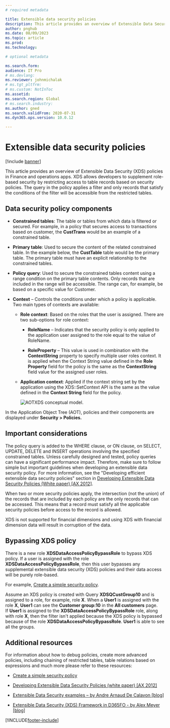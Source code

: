 ```yaml
---
# required metadata

title: Extensible data security policies 
description: This article provides an overview of Extensible Data Security (XDS) policies in finance and operations apps.
author: pnghub
ms.date: 08/09/2023
ms.topic: article
ms.prod: 
ms.technology: 

# optional metadata

ms.search.form: 
audience: IT Pro
# ms.devlang: 
ms.reviewer: johnmichalak
# ms.tgt_pltfrm: 
# ms.custom: NotInToc
ms.assetid: 
ms.search.region: Global
# ms.search.industry: 
ms.author: gned
ms.search.validFrom: 2020-07-31
ms.dyn365.ops.version: 10.0.12

---
```


# Extensible data security policies 
[!include [banner](../includes/banner.md)]

This article provides an overview of Extensible Data Security (XDS) policies in
Finance and operations apps. XDS allows developers to supplement role-based security
by restricting access to table records based on security policies. The query in
the policy applies a filter and only records that satisfy the conditions of the filter will
be accessible from the restricted tables.

## Data security policy components

-   **Constrained tables**: The table or tables from which data is filtered or
    secured. For example, in a policy that secures access to transactions based on
    customer, the **CustTrans** would be an example of a constrained table.

-   **Primary table**: Used to secure the content of the related constrained
    table. In the example below, the **CustTable** table would be the primary table.
    The primary table must have an explicit relationship to the constrained tables.

-   **Policy query**: Used to secure the constrained tables content using a range
    condition on the primary table contents. Only records that are included in
    the range will be accessible. The range can, for example, be based on a
    specific value for Customer.

-   **Context** – Controls the conditions under which a policy is applicable.
    Two main types of contexts are available:

    -   **Role context**: Based on the roles that the user is assigned. There are
        two sub-options for role context:

        -   **RoleName** – Indicates that the security policy is only applied to
            the application user assigned to the role equal to the value of
            RoleName.

        -   **RoleProperty** – This value is used in combination with the
            **ContextString** property to specify multiple user roles context. It is
            applied when the Context String value defined in the **Role Property**
            field for the policy is the same as the **ContextString** field value
            for the assigned user roles.

    -   **Application context**: Applied if the context string set by the
        application using the XDS::SetContext API is the same as the value
        defined in the **Context String** field for the policy.

        ![AOTXDS conceptual model.](media/c74bc4ea12f084dfbaddb024685843e8.jpg)

In the Application Object Tree (AOT), policies and their components are
displayed under **Security \> Policies.**

## Important considerations

The policy query is added to the WHERE clause, or ON clause, on SELECT, UPDATE,
DELETE and INSERT operations involving the specified constrained tables. Unless
carefully designed and tested, policy queries can have a significant performance
impact. Therefore, make sure to follow simple but important guidelines when
developing an extensible data security policy. For more information, see the "Developing efficient
extensible data security policies" section in [Developing Extensible Data Security Policies (White paper) [AX
2012]](/dynamicsax-2012/appuser-itpro/developing-extensible-data-security-policies-white-paper).

When two or more security policies apply, the intersection (not the union) of
the records that are included by each policy are the only records that can be
accessed. This means that a record must satisfy all the applicable security
policies before access to the record is allowed.

XDS is not supported for financial dimensions and using XDS with financial dimension data will result in corruption of the data.

## Bypassing XDS policy

There is a new role **XDSDataAccessPolicyBypassRole** to bypass XDS policy.
If a user is assigned with the role **XDSDataAccessPolicyBypassRole**, then this user bypasses any supplemental extensible data security (XDS) policies and their data access will be purely role-based.

For example, [Create a simple security policy](create-simple-security-policy.md).

Assume an XDS policy is created with Query **XDSQCustGroup10** and is assigned to a role, for example, role **X**. 
When a **User1** is assigned with the role **X**, **User1** can see the **Customer group:10** in the **All customers** page.  
If **User1** is assigned to the **XDSDataAccessPolicyBypassRole** role,  along with role **X**, then the filter isn't applied because the XDS policy is bypassed because of the role **XDSDataAccessPolicyBypassRole**. **User1** is able to see all the groups.

## Additional resources

For information about how to debug policies, create more advanced policies, including
chaining of restricted tables, table relations based on expressions and much
more please refer to these resources:

- [Create a simple security policy](create-simple-security-policy.md)

- [Developing Extensible Data Security Policies (white paper) [AX
2012]](/dynamicsax-2012/appuser-itpro/developing-extensible-data-security-policies-white-paper)

- [Extensible Data Security examples – by Andre Arnaud De
Calavon [blog]](https://dynamicspedia.com/tag/xds/)

- [Extensible Data Security (XDS) Framework in D365FO - by Alex
Meyer [blog]](https://alexdmeyer.com/2019/02/20/extensible-data-security-xds-framework-in-d365fo/)


[!INCLUDE[footer-include](../../../includes/footer-banner.md)]

